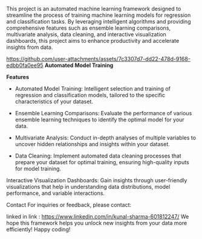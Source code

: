 This project is an automated machine learning framework designed to streamline the process of training machine learning models for regression and classification tasks. By leveraging intelligent algorithms and providing comprehensive features such as ensemble learning comparisons, multivariate analysis, data cleaning, and interactive visualization dashboards, this project aims to enhance productivity and accelerate insights from data.



https://github.com/user-attachments/assets/7c3307d7-dd22-478d-9168-edbb0fa0ee95
                     **Automated Model Training**

**Features**

+ Automated Model Training:
Intelligent selection and training of regression and classification models, tailored to the specific characteristics of your dataset.

+ Ensemble Learning Comparisons:
Evaluate the performance of various ensemble learning techniques to identify the optimal model for your data.

+ Multivariate Analysis:
Conduct in-depth analyses of multiple variables to uncover hidden relationships and insights within your dataset.

+ Data Cleaning:
Implement automated data cleaning processes that prepare your dataset for optimal training, ensuring high-quality inputs for model training.

Interactive Visualization Dashboards:
Gain insights through user-friendly visualizations that help in understanding data distributions, model performance, and variable interactions.

Contact
For inquiries or feedback, please contact:

linked in link : https://www.linkedin.com/in/kunal-sharma-601812247/
We hope this framework helps you unlock new insights from your data more efficiently! Happy coding!
